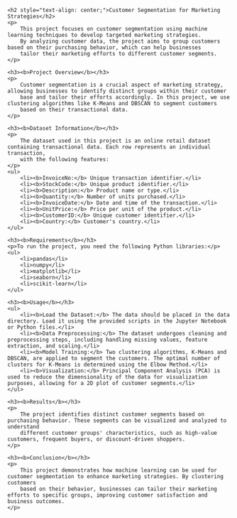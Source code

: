     <h2 style="text-align: center;">Customer Segmentation for Marketing Strategies</h2>
    <p>
        This project focuses on customer segmentation using machine learning techniques to develop targeted marketing strategies. 
        By analyzing customer data, the project aims to group customers based on their purchasing behavior, which can help businesses 
        tailor their marketing efforts to different customer segments.
    </p>

    <h3><b>Project Overview</b></h3>
    <p>
        Customer segmentation is a crucial aspect of marketing strategy, allowing businesses to identify distinct groups within their customer 
        base and tailor their efforts accordingly. In this project, we use clustering algorithms like K-Means and DBSCAN to segment customers 
        based on their transactional data.
    </p>

    <h3><b>Dataset Information</b></h3>
    <p>
        The dataset used in this project is an online retail dataset containing transactional data. Each row represents an individual transaction, 
        with the following features:
    </p>
    <ul>
        <li><b>InvoiceNo:</b> Unique transaction identifier.</li>
        <li><b>StockCode:</b> Unique product identifier.</li>
        <li><b>Description:</b> Product name or type.</li>
        <li><b>Quantity:</b> Number of units purchased.</li>
        <li><b>InvoiceDate:</b> Date and time of the transaction.</li>
        <li><b>UnitPrice:</b> Price per unit of the product.</li>
        <li><b>CustomerID:</b> Unique customer identifier.</li>
        <li><b>Country:</b> Customer's country.</li>
    </ul>

    <h3><b>Requirements</b></h3>
    <p>To run the project, you need the following Python libraries:</p>
    <ul>
        <li>pandas</li>
        <li>numpy</li>
        <li>matplotlib</li>
        <li>seaborn</li>
        <li>scikit-learn</li>
    </ul>

    <h3><b>Usage</b></h3>
    <ul>
        <li><b>Load the Dataset:</b> The data should be placed in the data directory. Load it using the provided scripts in the Jupyter Notebook or Python files.</li>
        <li><b>Data Preprocessing:</b> The dataset undergoes cleaning and preprocessing steps, including handling missing values, feature extraction, and scaling.</li>
        <li><b>Model Training:</b> Two clustering algorithms, K-Means and DBSCAN, are applied to segment the customers. The optimal number of clusters for K-Means is determined using the Elbow Method.</li>
        <li><b>Visualization:</b> Principal Component Analysis (PCA) is used to reduce the dimensionality of the data for visualization purposes, allowing for a 2D plot of customer segments.</li>
    </ul>

    <h3><b>Results</b></h3>
    <p>
        The project identifies distinct customer segments based on purchasing behavior. These segments can be visualized and analyzed to understand 
        different customer groups' characteristics, such as high-value customers, frequent buyers, or discount-driven shoppers.
    </p>

    <h3><b>Conclusion</b></h3>
    <p>
        This project demonstrates how machine learning can be used for customer segmentation to enhance marketing strategies. By clustering customers 
        based on their behavior, businesses can tailor their marketing efforts to specific groups, improving customer satisfaction and business outcomes.
    </p>

